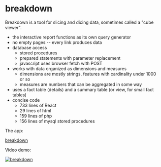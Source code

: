 # breakdown

Breakdown is a tool for slicing and dicing data, sometimes called a "cube viewer".  

- the interactive report functions as its own query generator 
- no empty pages -- every link produces data
- database access
  - stored procedures
  - prepared statements with parameter replacement
  - javascript uses browser fetch with POST
- works with data organized as dimensions and measures
  - dimensions are mostly strings, features with cardinality under 1000 or so
  - measures are numbers that can be aggregated in some way
- uses a fact table (details) and a summary table (or view, for small fact tables)
- concise code
  - 733 lines of React
  - 29 lines of html
  - 159 lines of php
  - 156 lines of mysql stored procedures


The app:

  [breakdown](http://35.231.58.42/breakdown/app/)

Video demo:

[![breakdown](https://img.youtube.com/vi/TbkgVzR4pUM/0.jpg)](https://youtu.be/TbkgVzR4pUM)
